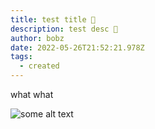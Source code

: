 ```yaml
---
title: test title 📙
description: test desc 📙
author: bobz
date: 2022-05-26T21:52:21.978Z
tags:
  - created
---
```

what what 



![some alt text](/static/img/cleanshot-2022-04-17-at-22.35.25-2x.png "some title")